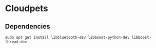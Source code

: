 # Cloudpets


## Dependencies

```shell
sudo apt get install libbluetooth-dev libboost-python-dev libboost-thread-dev
```

